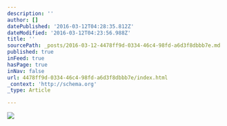 ```yaml
---
description: ''
author: []
datePublished: '2016-03-12T04:28:35.812Z'
dateModified: '2016-03-12T04:23:56.988Z'
title: ''
sourcePath: _posts/2016-03-12-4478ff9d-0334-46c4-98fd-a6d3f8dbbb7e.md
published: true
inFeed: true
hasPage: true
inNav: false
url: 4478ff9d-0334-46c4-98fd-a6d3f8dbbb7e/index.html
_context: 'http://schema.org'
_type: Article

---
```

![](https://the-grid-user-content.s3-us-west-2.amazonaws.com/4d87c020-ea24-4731-9bf5-cbd8c6c850cf.png)